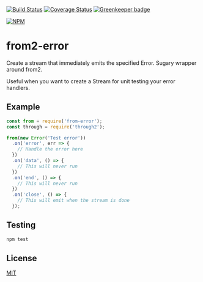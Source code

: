 [![Build Status](https://travis-ci.org/decompil3d/from2-error.svg?branch=master)](https://travis-ci.org/decompil3d/from2-error) [![Coverage Status](https://coveralls.io/repos/github/decompil3d/from2-error/badge.svg?branch=master)](https://coveralls.io/github/decompil3d/from2-error?branch=master) [![Greenkeeper badge](https://badges.greenkeeper.io/decompil3d/from2-error.svg)](https://greenkeeper.io/)

[![NPM](https://nodei.co/npm/from2-error.png?downloads=true&stars=true)](https://nodei.co/npm/from2-error/)

# from2-error

Create a stream that immediately emits the specified Error. Sugary wrapper around from2.

Useful when you want to create a Stream for unit testing your error handlers.

## Example

```js
const from = require('from-error');
const through = require('through2');

from(new Error('Test error'))
  .on('error', err => {
    // Handle the error here
  })
  .on('data', () => {
    // This will never run
  })
  .on('end', () => {
    // This will never run
  })
  .on('close', () => {
    // This will emit when the stream is done
  });
```

## Testing

```sh
npm test
```

## License
[MIT](LICENSE)
